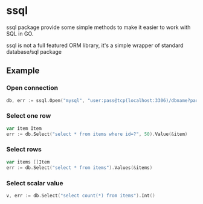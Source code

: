 # ssql
ssql package provide some simple methods to make it easier to work with SQL in GO.

ssql is not a full featured ORM library, it's a simple wrapper of standard database/sql package

## Example 

### Open connection

```go
db, err := ssql.Open("mysql", "user:pass@tcp(localhost:3306)/dbname?parseTime=true")
``` 

### Select one row
```go
var item Item
err := db.Select("select * from items where id=?", 50).Value(&item)
``` 

### Select rows
```go
var items []Item
err := db.Select("select * from items").Values(&items)
``` 

### Select scalar value
```go
v, err := db.Select("select count(*) from items").Int()
``` 
